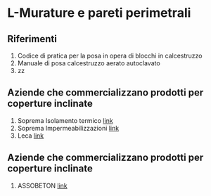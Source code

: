 # L-Murature e pareti perimetrali
## Riferimenti

 1. Codice di pratica per la posa in opera di blocchi in calcestruzzo
 1. Manuale di posa calcestruzzo aerato autoclavato
 1. zz

## Aziende che commercializzano prodotti per coperture inclinate
  1. Soprema Isolamento termico [link](https://www.soprema.it/it/area-progettisti/soluzioni-tecniche-isolamento)
  1. Soprema Impermeabilizzazioni  [link](https://www.soprema.it/it/gamme/impermeabilizzazione)
  1. Leca [link](https://www.leca.it/download/manuali-e-brochure/)

## Aziende che commercializzano prodotti per coperture inclinate
  1. ASSOBETON [link](https://www.assobeton.it/ASSOBETON/gest_sito.nsf/Document_List.xsp?documentId=D44A77FFB3431928C12583F9003CA1A8)
